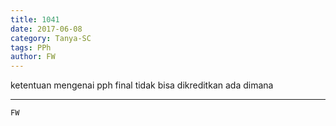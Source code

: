 ```yaml
---
title: 1041
date: 2017-06-08
category: Tanya-SC
tags: PPh
author: FW
---
```


ketentuan mengenai pph final tidak bisa dikreditkan ada dimana

---



`FW`

